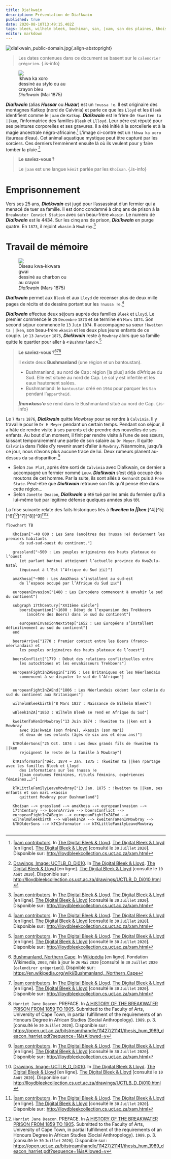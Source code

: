 ```yaml
---
title: Dia!kwain
description: Présentation de Dia!kwain
published: true
date: 2020-08-10T13:49:15.402Z
tags: bleek, wilhelm bleek, bochiman, san, |xam, san des plaines, khoïsan, bochiman des plaines, lloyd, l.c. lloyd, lucy catherine lloyd, famille bleek, dorothea francis bleek, d.f. bleek, breakwater convict station, lucy c. lloyd, lucy lloyd, narrateur, !kweiten ta ||ken, !nussa !e, dia!kwain, david, hoesar, hussar, huzar, katkop, montagne de katkop, famille lloyd, prisonnier, prisonnier de la breakwater convict station, ≠kasin
editor: markdown
---
```


![dia!kwain_public-domain.jpg](/images/personnalite/kemit/diakwain/dia!kwain_public-domain.jpg){.align-abstopright}

> Les dates contenues dans ce document se basent sur le `calendrier grégorien`.
{.is-info}

<figure class="image image-style-align-right image_resized" style="width: 33%;">
   <img src="/images/art/drawing/!nussa-!e_!khwa-ka-xoro-aka-water-bull_public-domain.jpg">
   <figcaption>
      !khwa ka xoro<br/>
      dessiné au stylo ou au crayon bleu<br/>
      <i>Dia!kwain</i> (Mai 1875)
   </figcaption>
</figure>

***Dia!kwain*** (alias ***Hussar*** ou ***Huzar***) est un `!nussa !e`. Il est originaire des montagnes Katkop (nord de Calvinia) et parle ce que les `Lloyd` et les `Bleek` identifient comme le `|xam` de `Katkop`.
***Dia!kwain*** est le frère de `!kweiten ta ||ken`, l’informatrice des familles `Bleek` et `Llloyd`. Leur père est réputé pour ses peintures corporelles et ses gravures. Il a été initié à la sorcellerie et à la magie ancestrale négro-africaine.[^1]
L’image ci-contre est un `!khwa ka xoro` (taureau d’eau). Cet animal aquatique mystique peut être capturé par les sorciers. Ces derniers l’emmènent ensuite là où ils veulent pour y faire tomber la pluie.[^3]

> **Le saviez-vous ?**
>
> Le `|xam` est une langue `kémit` parlée par les `Khoïsan`.
{.is-info}

# Emprisonnement

Vers ses 25 ans, ***Dia!kwain*** est jugé pour l’assassinat d’un fermier qui a menacé de tuer sa famille. Il est donc condamné à cinq ans de prison à la `Breakwater Convict Station` avec son beau-frère `≠kasin`. Le numéro de ***Dia!kwain*** est le 4434.
Sur les cinq ans de prison, ***Dia!kwain*** en purge quatre. En `1873`, il rejoint `≠kasin` à `Mowbray`.[^1]

# Travail de mémoire

<figure class="image image-style-align-right image_resized" style="width: 33%;">
   <img src="/images/art/drawing/!nussa-!e_kwa-_kkwara-gwai-from-dia!kwain_public-domain.jpg">
   <figcaption>
      Oiseau kwa-kkwara gwai<br/>
      dessiné au charbon ou au crayon<br/>
      <i>Dia!kwain</i> (Mars 1875)
   </figcaption>
</figure>

***Dia!kwain*** permet aux `Bleek` et aux `Lloyd` de recenser plus de deux mille pages de récits et de dessins portant sur les `!nussa !e`.[^1]

***Dia!kwain*** effectue deux séjours auprès des familles `Bleek` et `Lloyd`. Le premier commence le `25` `Décembre` `1873` et se termine en `Mars` `1874`. Son second séjour commence le `13` `Juin` `1874`. Il accompagne sa sœur `!kweiten ta ||ken`, son beau-frère `≠kasin` et les deux plus jeuns enfants de ce couple.
Le `13` `Janvier` `1875`, ***Dia!kwain*** reste à `Mowbray` alors que sa famille quitte le quartier pour aller à « `Bushmanland` ».[^1]

> **Le saviez-vous ?**[^10][^1][^2]
> 
> Il existe deux **Bushmanland** (une région et un bantoustan).
>
> - Bushmanland, au nord de Cap : région [la plus] aride d’Afrique du Sud. Elle est située au nord de Cap. Le sol y est infertile et les eaux hautement salées.
> - Bushmanland: le `bantoustan` créé en `1964` pour parquer les `San` pendant l’`appartheid`.
>
> ***|han≠kass’o*** se rend dans le Bushmanland situé au nord de Cap.
{.is-info}

Le `7` `Mars` `1876`, ***Dia!kwain*** quitte Mowbray pour se rendre à `Calvinia`. Il y travaille pour le `Dr H Meyer` pendant un certain temps. Pendant son séjour, il a hâte de rendre visite à ses parents et de prendre des nouvelles de ses enfants. Au bout d’un moment, il finit par rendre visite à l’une de ses sœurs, laissant temporairement une partie de son salaire au `Dr Meyer`. Il quitte `Calvinia` dans l’idée d’y revenir avant d’aller à `Mowbray`. Néanmoins, jusqu’à ce jour, nous n’avons plus aucune trace de lui. Deux rumeurs planent au-dessus da sa disparition.[^1]

- Selon `Jan Plat`, après être sorti de `Calvinia` avec Dia!kwain, ce dernier a accompagné un fermier nommé `Louw`. ***Dia!kwain*** s’est déjà occupé des moutons de cet homme. Par la suite, ils sont allés à `Kenhardt` puis à `Free State`. Peut-être que ***Dia!kwain*** retrouve son fils qu’il pense être dans cette région…
- Selon `Janette Deacon`, ***Dia!kwain*** a été tué par les amis du fermier qu’il a lui-même tué par légitime défense quelques années plus tôt.

La frise suivante relate des faits historiques liés à ***!kweiten ta ||ken***.[^4][^5][^6][^3][^7][^8][^9][^1][^2]

```mermaid
flowchart TB
   
   Khoïsan["-40 000 : Les Sans (ancêtres des !nussa !e) deviennent les premiers habitants
      du sud-sud-ouest du continent."]
   
   grassland["~500 : Les peuples originaires des hauts plateaux de l’ouest
      (et parlant bantou) atteignent l’actuelle province du KwaZulu-Natal
      (équivaut à l’Est l’Afrique du Sud 🇿🇦)"]
   
   amaXhosa["~900 : Les AmaXhosa s’installent au sud-est
      de l’espace occupé par l’Afrique du Sud 🇿🇦"]
   
   europeanInvasion["1488 : Les Européens commencent à envahir le sud du continent"]
   
   subgraph 17thCentury["XVIIème siècle"]
      boersExpantion["~1600 : Début de l’expansion des Trekboers
         (ancêtre des Boers) dans le sud du continent"]
      
      europeanInvasionNextStep["1652 : Les Européens s’installent définitivement au sud du continent"]
   end
   
   boersArrive["1770 : Premier contact entre les Boers (franco-néerlandais) et
      les peuples originaires des hauts plateaux de l’ouest"]
   
   boersConflict["1779 : Début des relations conflictuelles entre
      les autochtones et les envahisseurs Trekboers"]
      
   europeanFightInZABegin["1795 : Les Britaniques et les Néerlandais
      commencent à se disputer le sud de l’Afrique"]
   

   europeanFightInZAEnd["1806 : Les Néerlandais cèdent leur colonie du sud du continent aux Britaniques"]
               
   wilhelmBleekbirth["8 Mars 1827 : Naissance de Wilhelm Bleek"]
               
   wBleekInZA["1853 : Wilhelm Bleek se rend en Afrique du Sud"]
      
   kweitenTaKenInMowbray["13 Juin 1874 : !kweiten ta ||ken est à Mowbray
      avec Dia!kwain (son frère), ≠kassin (son mari)
      et deux de ses enfants (âgés de six ans et deux ans)"]
               
   kTKOlderSons["25 Oct. 1874 : Les deux grands fils de !kweiten ta ||ken
      rejoignent le reste de la famille à Mowbray"]
   
   kTKInformator["Déc. 1874 − Jan. 1875 : !kweiten ta ||ken rpartage avec les familles Bleek et Lloyd
      des informations sur les !nussa !e
      (|xam coutumes féminines, rituels féminins, expériences féminines,…)"]
      
   kTKLittleFamilyLeaveMowbray["13 Jan. 1875 : !kweiten ta ||ken, ses enfants et son mari ≠kassin
      quittent Mowbray pour Bushmanland"]
   
   Khoïsan --> grassland --> amaXhosa --> europeanInvasion -->
   17thCentury --> boersArrive --> boersConflict --> 
   europeanFightInZABegin --> europeanFightInZAEnd -->
   wilhelmBleekbirth --> wBleekInZA --> kweitenTaKenInMowbray -->
   kTKOlderSons --> kTKInformator --> kTKLittleFamilyLeaveMowbray
   
```

[^1]: [|xam contributors](http://lloydbleekcollection.cs.uct.ac.za/xam.html). In [The Digital Bleek & Lloyd](http://lloydbleekcollection.cs.uct.ac.za). [The Digital Bleek & Lloyd](http://lloydbleekcollection.cs.uct.ac.za) [en ligne]. [The Digital Bleek & Lloyd](http://lloydbleekcollection.cs.uct.ac.za) [consulté le `30` `Juillet` `2020`]. Disponible sur : http://lloydbleekcollection.cs.uct.ac.za/xam.html

[^2]: `Harriet Jane Deacon`. PREFACE. In [A HISTORY OF THE BREAKWATER PRISON FROM 1859 TO 1905](https://open.uct.ac.za/bitstream/handle/11427/21141/thesis_hum_1989_deacon_harriet.pdf?sequence=1&isAllowed=y). Submitted to the Faculty of Arts, University of Cape Town, in partial fulfillment of the requirements of an Honours Degree in African Studies (Social Anthropology). `1989`. p. 3. [consulté le `30` `Juillet` `2020`]. Disponible sur : https://open.uct.ac.za/bitstream/handle/11427/21141/thesis_hum_1989_deacon_harriet.pdf?sequence=1&isAllowed=y

[^3]: [Drawings, Image: UCTLB_D_Di010](http://lloydbleekcollection.cs.uct.ac.za/drawings/UCTLB_D_Di010.html). In [The Digital Bleek & Lloyd](http://lloydbleekcollection.cs.uct.ac.za). [The Digital Bleek & Lloyd](http://lloydbleekcollection.cs.uct.ac.za) [en ligne]. [The Digital Bleek & Lloyd](http://lloydbleekcollection.cs.uct.ac.za) [consulté le `10` `Août` `2020`]. Disponible sur : http://lloydbleekcollection.cs.uct.ac.za/drawings/UCTLB_D_Di010.html

[^10]: [Bushmanland, Northern Cape](https://en.wikipedia.org/wiki/Bushmanland,_Northern_Cape). In [Wikipédia](https://wikipedia.org) [en ligne]. Fondation Wikimedia, `2003`, mis à jour le `26` `Mai` `2020` [consulté le `30` `Juillet` `2020` (`calendirer grégorien`)]. Dispnible sur : https://en.wikipedia.org/wiki/Bushmanland,_Northern_Cape